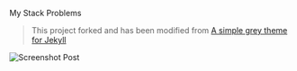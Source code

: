 My Stack Problems

> This project forked and has been modified from [A simple grey theme for Jekyll](https://github.com/liamsymonds/simplygrey-jekyll)

![Screenshot Post](https://raw.githubusercontent.com/agusmakmun/agusmakmun.github.io/master/img/screenshot-post.png  "Screenshot Post")
